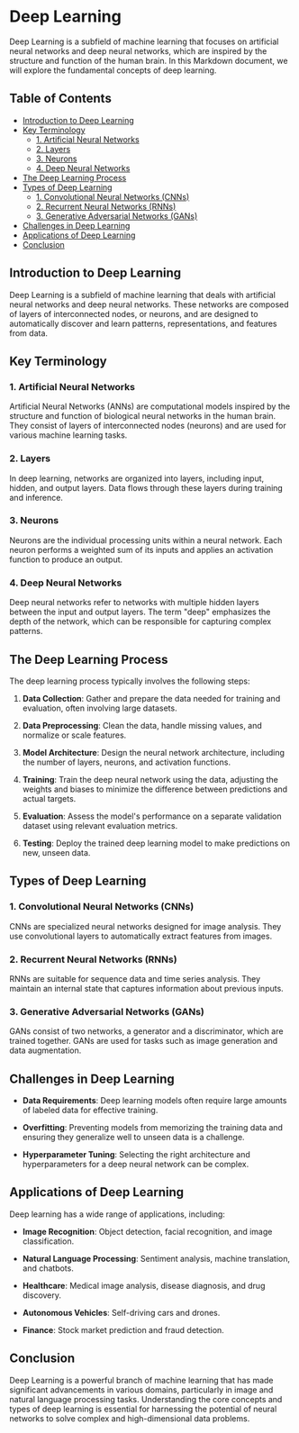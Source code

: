 # Deep Learning

Deep Learning is a subfield of machine learning that focuses on artificial neural networks and deep neural networks, which are inspired by the structure and function of the human brain. In this Markdown document, we will explore the fundamental concepts of deep learning.

## Table of Contents
- [Introduction to Deep Learning](#introduction-to-deep-learning)
- [Key Terminology](#key-terminology)
  - [1. Artificial Neural Networks](#artificial-neural-networks)
  - [2. Layers](#layers)
  - [3. Neurons](#neurons)
  - [4. Deep Neural Networks](#deep-neural-networks)
- [The Deep Learning Process](#the-deep-learning-process)
- [Types of Deep Learning](#types-of-deep-learning)
  - [1. Convolutional Neural Networks (CNNs)](#convolutional-neural-networks-cnns)
  - [2. Recurrent Neural Networks (RNNs)](#recurrent-neural-networks-rnns)
  - [3. Generative Adversarial Networks (GANs)](#generative-adversarial-networks-gans)
- [Challenges in Deep Learning](#challenges-in-deep-learning)
- [Applications of Deep Learning](#applications-of-deep-learning)
- [Conclusion](#conclusion)

## Introduction to Deep Learning

Deep Learning is a subfield of machine learning that deals with artificial neural networks and deep neural networks. These networks are composed of layers of interconnected nodes, or neurons, and are designed to automatically discover and learn patterns, representations, and features from data.

## Key Terminology

### 1. Artificial Neural Networks

Artificial Neural Networks (ANNs) are computational models inspired by the structure and function of biological neural networks in the human brain. They consist of layers of interconnected nodes (neurons) and are used for various machine learning tasks.

### 2. Layers

In deep learning, networks are organized into layers, including input, hidden, and output layers. Data flows through these layers during training and inference.

### 3. Neurons

Neurons are the individual processing units within a neural network. Each neuron performs a weighted sum of its inputs and applies an activation function to produce an output.

### 4. Deep Neural Networks

Deep neural networks refer to networks with multiple hidden layers between the input and output layers. The term "deep" emphasizes the depth of the network, which can be responsible for capturing complex patterns.

## The Deep Learning Process

The deep learning process typically involves the following steps:

1. **Data Collection**: Gather and prepare the data needed for training and evaluation, often involving large datasets.

2. **Data Preprocessing**: Clean the data, handle missing values, and normalize or scale features.

3. **Model Architecture**: Design the neural network architecture, including the number of layers, neurons, and activation functions.

4. **Training**: Train the deep neural network using the data, adjusting the weights and biases to minimize the difference between predictions and actual targets.

5. **Evaluation**: Assess the model's performance on a separate validation dataset using relevant evaluation metrics.

6. **Testing**: Deploy the trained deep learning model to make predictions on new, unseen data.

## Types of Deep Learning

### 1. Convolutional Neural Networks (CNNs)

CNNs are specialized neural networks designed for image analysis. They use convolutional layers to automatically extract features from images.

### 2. Recurrent Neural Networks (RNNs)

RNNs are suitable for sequence data and time series analysis. They maintain an internal state that captures information about previous inputs.

### 3. Generative Adversarial Networks (GANs)

GANs consist of two networks, a generator and a discriminator, which are trained together. GANs are used for tasks such as image generation and data augmentation.

## Challenges in Deep Learning

- **Data Requirements**: Deep learning models often require large amounts of labeled data for effective training.

- **Overfitting**: Preventing models from memorizing the training data and ensuring they generalize well to unseen data is a challenge.

- **Hyperparameter Tuning**: Selecting the right architecture and hyperparameters for a deep neural network can be complex.

## Applications of Deep Learning

Deep learning has a wide range of applications, including:

- **Image Recognition**: Object detection, facial recognition, and image classification.

- **Natural Language Processing**: Sentiment analysis, machine translation, and chatbots.

- **Healthcare**: Medical image analysis, disease diagnosis, and drug discovery.

- **Autonomous Vehicles**: Self-driving cars and drones.

- **Finance**: Stock market prediction and fraud detection.

## Conclusion

Deep Learning is a powerful branch of machine learning that has made significant advancements in various domains, particularly in image and natural language processing tasks. Understanding the core concepts and types of deep learning is essential for harnessing the potential of neural networks to solve complex and high-dimensional data problems.